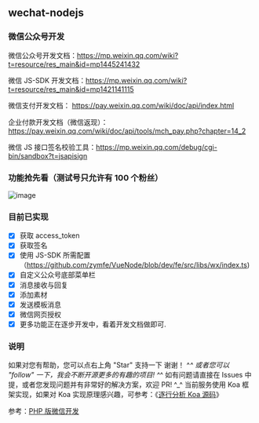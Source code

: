 ## wechat-nodejs

### 微信公众号开发

微信公众号开发文档：https://mp.weixin.qq.com/wiki?t=resource/res_main&id=mp1445241432

微信 JS-SDK 开发文档：https://mp.weixin.qq.com/wiki?t=resource/res_main&id=mp1421141115

微信支付开发文档： https://pay.weixin.qq.com/wiki/doc/api/index.html

企业付款开发文档（微信返现）：https://pay.weixin.qq.com/wiki/doc/api/tools/mch_pay.php?chapter=14_2

微信 JS 接口签名校验工具：https://mp.weixin.qq.com/debug/cgi-bin/sandbox?t=jsapisign

### 功能抢先看（测试号只允许有 100 个粉丝）

![image](https://github.com/zymfe/wx-public/raw/master/qrcode.png)

### 目前已实现

- [x] 获取 access_token
- [x] 获取签名
- [x] 使用 JS-SDK 所需配置（https://github.com/zymfe/VueNode/blob/dev/fe/src/libs/wx/index.ts)
- [x] 自定义公众号底部菜单栏
- [x] 消息接收与回复
- [x] 添加素材
- [x] 发送模板消息
- [x] 微信网页授权
- [x] 更多功能正在逐步开发中，看着开发文档做即可.

### 说明

如果对您有帮助，您可以点右上角 "Star" 支持一下 谢谢！ ^_^
或者您可以 "follow" 一下，我会不断开源更多的有趣的项目! ^_^
如有问题请直接在 Issues 中提，或者您发现问题并有非常好的解决方案，欢迎 PR! ^\_^
当前服务使用 Koa 框架实现，如果对 Koa 实现原理感兴趣，可参考：《[逐行分析 Koa 源码](https://github.com/zymfe/notebook/tree/master/Node.js/Koa)》

参考：[PHP 版微信开发](https://github.com/zymfe/wechat-php)
